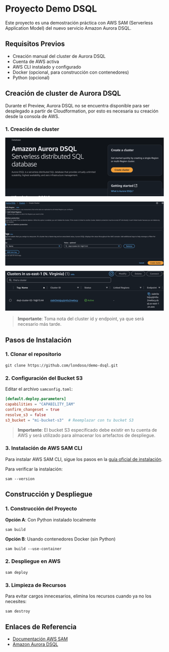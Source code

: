 # Proyecto Demo DSQL

Este proyecto es una demostración práctica con AWS SAM (Serverless Application Model) del nuevo servicio Amazon Aurora DSQL.

## Requisitos Previos

- Creación manual del cluster de Aurora DSQL
- Cuenta de AWS activa
- AWS CLI instalado y configurado
- Docker (opcional, para construcción con contenedores)
- Python (opcional)

## Creación de cluster de Aurora DSQL

Durante el Preview, Aurora DSQL no se encuentra disponible para ser desplegado a partir de Cloudformation, por esto es necesaria su creación desde la consola de AWS.

### 1. Creación de cluster

![Creación de cluster Aurora DSQL](./images/aurora-dsql-1.png)

![Creación de cluster Aurora DSQL](./images/aurora-dsql-2.png)

![Cluster de Aurora DSQL creado](./images/aurora-dsql-3.png)

> **Importante**: Toma nota del cluster id y endpoint, ya que será necesario más tarde.

## Pasos de Instalación

### 1. Clonar el repositorio

```shell
git clone https://github.com/londoso/demo-dsql.git
```

### 2. Configuración del Bucket S3

Editar el archivo `samconfig.toml`:

```toml
[default.deploy.parameters]
capabilities = "CAPABILITY_IAM"
confirm_changeset = true
resolve_s3 = false
s3_bucket = "mi-bucket-s3"  # Reemplazar con tu bucket S3
```

> **Importante**: El bucket S3 especificado debe existir en tu cuenta de AWS y será utilizado para almacenar los artefactos de despliegue.

### 3. Instalación de AWS SAM CLI

Para instalar AWS SAM CLI, sigue los pasos en la [guía oficial de instalación](https://docs.aws.amazon.com/serverless-application-model/latest/developerguide/install-sam-cli.html).

Para verificar la instalación:
```shell
sam --version
```

## Construcción y Despliegue

### 1. Construcción del Proyecto

**Opción A**: Con Python instalado localmente
```shell
sam build
```

**Opción B**: Usando contenedores Docker (sin Python)
```shell
sam build --use-container
```

### 2. Despliegue en AWS

```shell
sam deploy
```

### 3. Limpieza de Recursos

Para evitar cargos innecesarios, elimina los recursos cuando ya no los necesites:

```shell
sam destroy
```

## Enlaces de Referencia

- [Documentación AWS SAM](https://docs.aws.amazon.com/serverless-application-model/latest/developerguide/what-is-sam.html)
- [Amazon Aurora DSQL](https://docs.aws.amazon.com/aurora-dsql/)